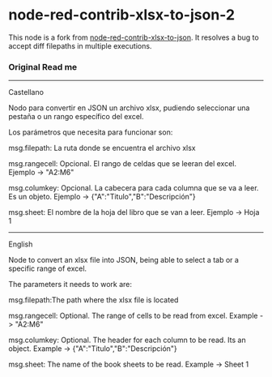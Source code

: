 # node-red-contrib-xlsx-to-json-2
This node is a fork from [node-red-contrib-xlsx-to-json](https://www.npmjs.com/package/node-red-contrib-xlsx-to-json). 
It resolves a bug to accept diff filepaths in multiple executions.


### Original Read me
------------------------ 
Castellano

Nodo para convertir en JSON un archivo xlsx, pudiendo seleccionar una pestaña o un rango específico del excel.

Los parámetros que necesita para funcionar son:

msg.filepath: La ruta donde se encuentra el archivo xlsx

msg.rangecell: Opcional. El rango de celdas que se leeran del excel. Ejemplo -> "A2:M6"

msg.columkey: Opcional. La cabecera para cada columna que se va a leer. Es un objeto. Ejemplo -> {"A":"Titulo","B":"Descripción"}

msg.sheet: El nombre de la hoja del libro que se van a leer. Ejemplo -> Hoja 1

--------------------------

English

Node to convert an xlsx file into JSON, being able to select a tab or a specific range of excel.

The parameters it needs to work are:

msg.filepath:The path where the xlsx file is located

msg.rangecell: Optional. The range of cells to be read from excel. Example -> "A2:M6"

msg.columkey: Optional. The header for each column to be read. Its an object. Example -> {"A":"Titulo","B":"Descripción"}

msg.sheet: The name of the book sheets to be read. Example -> Sheet 1
